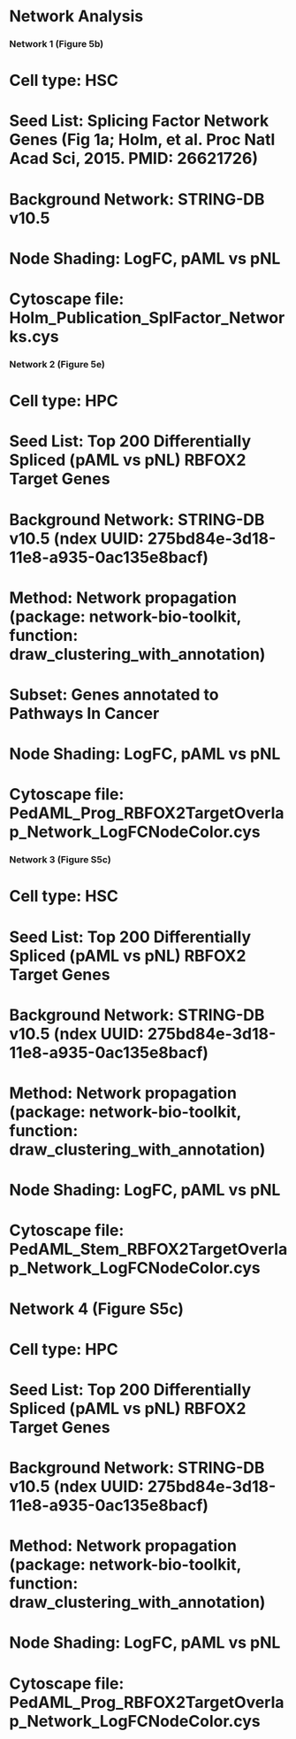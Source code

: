 # Network Analysis

### Network 1 (Figure 5b)
  # Cell type: HSC
  # Seed List: Splicing Factor Network Genes (Fig 1a; Holm, et al. Proc Natl Acad Sci, 2015. PMID: 26621726)
  # Background Network: STRING-DB v10.5
  # Node Shading: LogFC, pAML vs pNL
  # Cytoscape file: Holm_Publication_SplFactor_Networks.cys

### Network 2 (Figure 5e)
  # Cell type: HPC
  # Seed List: Top 200 Differentially Spliced (pAML vs pNL) RBFOX2 Target Genes
  # Background Network: STRING-DB v10.5 (ndex UUID: 275bd84e-3d18-11e8-a935-0ac135e8bacf)
  # Method: Network propagation (package: network-bio-toolkit, function: draw_clustering_with_annotation)
  # Subset: Genes annotated to Pathways In Cancer 
  # Node Shading: LogFC, pAML vs pNL
  # Cytoscape file: PedAML_Prog_RBFOX2TargetOverlap_Network_LogFCNodeColor.cys

### Network 3 (Figure S5c)
  # Cell type: HSC
  # Seed List: Top 200 Differentially Spliced (pAML vs pNL) RBFOX2 Target Genes
  # Background Network: STRING-DB v10.5 (ndex UUID: 275bd84e-3d18-11e8-a935-0ac135e8bacf)
  # Method: Network propagation (package: network-bio-toolkit, function: draw_clustering_with_annotation)
  # Node Shading: LogFC, pAML vs pNL
  # Cytoscape file: PedAML_Stem_RBFOX2TargetOverlap_Network_LogFCNodeColor.cys

# Network 4 (Figure S5c)
  # Cell type: HPC
  # Seed List: Top 200 Differentially Spliced (pAML vs pNL) RBFOX2 Target Genes
  # Background Network: STRING-DB v10.5 (ndex UUID: 275bd84e-3d18-11e8-a935-0ac135e8bacf)
  # Method: Network propagation (package: network-bio-toolkit, function: draw_clustering_with_annotation)
  # Node Shading: LogFC, pAML vs pNL
  # Cytoscape file: PedAML_Prog_RBFOX2TargetOverlap_Network_LogFCNodeColor.cys


